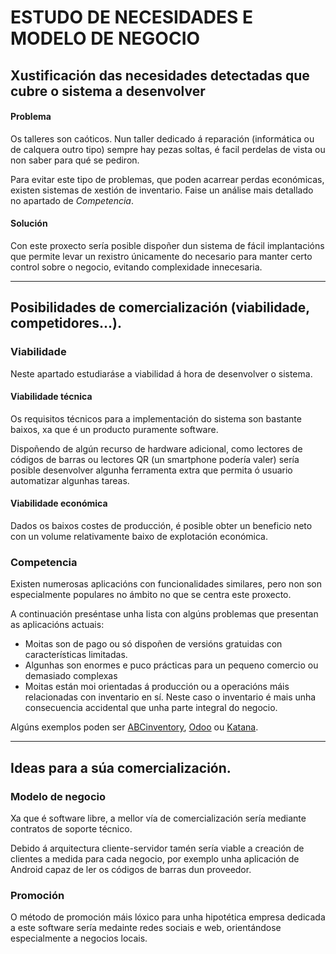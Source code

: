 # ESTUDO DE NECESIDADES E MODELO DE NEGOCIO

## Xustificación das necesidades detectadas que cubre o sistema a desenvolver

#### Problema

Os talleres son caóticos. Nun taller dedicado á reparación (informática ou de calquera outro tipo) sempre hay pezas soltas, é facil perdelas de vista ou non saber para qué se pediron.

Para evitar este tipo de problemas, que poden acarrear perdas económicas, existen sistemas de xestión de inventario. Faise un análise mais detallado no apartado de *Competencia*.

#### Solución

Con este proxecto sería posible dispoñer dun sistema de fácil implantacións que permite levar un rexistro únicamente do necesario para manter certo control sobre o negocio, evitando complexidade innecesaria.

----------------------------------


## Posibilidades de comercialización (viabilidade, competidores…).

### Viabilidade

Neste apartado estudiaráse a viabilidad á hora de desenvolver o sistema.

#### Viabilidade técnica

Os requisitos técnicos para a implementación do sistema son bastante baixos, xa que é un producto puramente software.

Dispoñendo de algún recurso de hardware adicional, como lectores de códigos de barras ou lectores QR (un smartphone podería valer) sería posible desenvolver algunha ferramenta extra que permita ó usuario automatizar algunhas tareas.

#### Viabilidade económica

Dados os baixos costes de producción, é posible obter un beneficio neto con un volume relativamente baixo de explotación económica.

### Competencia

Existen numerosas aplicacións con funcionalidades similares, pero non son especialmente populares no ámbito no que se centra este proxecto.

A continuación preséntase unha lista con algúns problemas que presentan as aplicacións actuais:

 * Moitas son de pago ou só dispoñen de versións gratuidas con características limitadas.
 * Algunhas son enormes e puco prácticas para un pequeno comercio ou demasiado complexas
 * Moitas están moi orientadas á producción ou a operacións máis relacionadas con inventario en sí. Neste caso o inventario é mais unha consecuencia accidental que unha parte integral do negocio.

 Algúns exemplos poden ser [ABCinventory](http://www.almyta.com/abc_inventory_software.asp), [Odoo](https://www.odoo.com/es_ES/) ou [Katana](https://katanamrp.com/?utm_content=EP%2Fes%2Farticles%2Fbest-inventory-management-software).

------------------


## Ideas para a súa comercialización.

### Modelo de negocio

Xa que é software libre, a mellor vía de comercialización sería mediante contratos de soporte técnico.

Debido á arquitectura cliente-servidor tamén sería viable a creación de clientes a medida para cada negocio, por exemplo unha aplicación de Android capaz de ler os códigos de barras dun proveedor.

### Promoción

O método de promoción máis lóxico para unha hipotética empresa dedicada a este software sería medainte redes sociais e web, orientándose especialmente a negocios locais.
